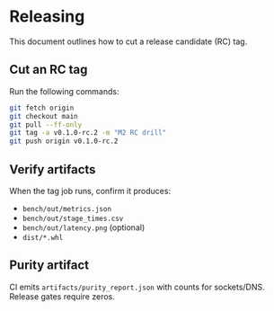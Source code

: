 # Releasing

This document outlines how to cut a release candidate (RC) tag.

## Cut an RC tag

Run the following commands:

```bash
git fetch origin
git checkout main
git pull --ff-only
git tag -a v0.1.0-rc.2 -m "M2 RC drill"
git push origin v0.1.0-rc.2
```

## Verify artifacts

When the tag job runs, confirm it produces:

- `bench/out/metrics.json`
- `bench/out/stage_times.csv`
- `bench/out/latency.png` (optional)
- `dist/*.whl`

## Purity artifact

CI emits `artifacts/purity_report.json` with counts for sockets/DNS. Release gates require zeros.
